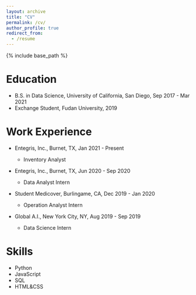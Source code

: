 ```yaml
---
layout: archive
title: "CV"
permalink: /cv/
author_profile: true
redirect_from:
  - /resume
---
```


{% include base_path %}

Education
======
* B.S. in Data Science, University of California, San Diego, Sep 2017 - Mar 2021
* Exchange Student, Fudan University, 2019


Work Experience
======
* Entegris, Inc., Burnet, TX, Jan 2021 - Present
  * Inventory Analyst

* Entegris, Inc., Burnet, TX, Jun 2020 - Sep 2020
  * Data Analyst Intern

* Student Medicover, Burlingame, CA, Dec 2019 - Jan 2020
  * Operation Analyst Intern
  
* Global A.I., New York City, NY, Aug 2019 - Sep 2019
  * Data Science Intern
  
  
Skills
======
* Python
* JavaScript
* SQL
* HTML&CSS
